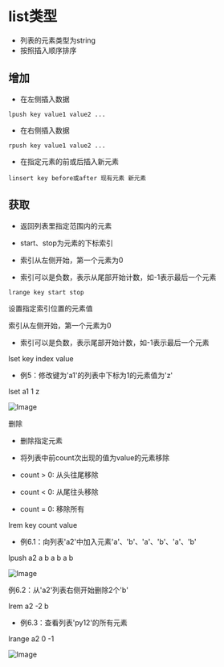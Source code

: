 # list类型
- 列表的元素类型为string
- 按照插⼊顺序排序

## 增加

- 在左侧插⼊数据
```
lpush key value1 value2 ...
```

- 在右侧插⼊数据
```
rpush key value1 value2 ...
```

- 在指定元素的前或后插⼊新元素
```
linsert key before或after 现有元素 新元素
```

## 获取

- 返回列表⾥指定范围内的元素

- start、stop为元素的下标索引
- 索引从左侧开始，第⼀个元素为0
- 索引可以是负数，表示从尾部开始计数，如-1表示最后⼀个元素
```
lrange key start stop
```

设置指定索引位置的元素值

索引从左侧开始，第⼀个元素为0

- 索引可以是负数，表示尾部开始计数，如-1表示最后⼀个元素

lset key index value

- 例5：修改键为'a1'的列表中下标为1的元素值为'z'

lset a1 1 z

![Image](images/2d0e9776c8d627c94d31dda913cdee8690173dff.png)

删除

- 删除指定元素

- 将列表中前count次出现的值为value的元素移除
- count > 0: 从头往尾移除
- count < 0: 从尾往头移除
- count = 0: 移除所有

lrem key count value

- 例6.1：向列表'a2'中加⼊元素'a'、'b'、'a'、'b'、'a'、'b'

lpush a2 a b a b a b

![Image](images/502fb1c7f71408b5df0098c5ea3cde1263bbbe94.png)

例6.2：从'a2'列表右侧开始删除2个'b'

lrem a2 -2 b

- 例6.3：查看列表'py12'的所有元素

lrange a2 0 -1

![Image](images/512611397a7c8691dade0417ac834e0c81b82ea2.png)

